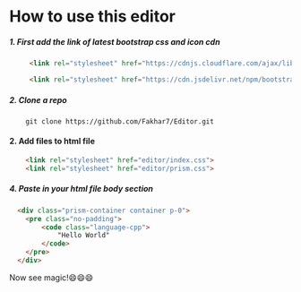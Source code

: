 # How to use this editor

##### 1. First add the link of latest bootstrap css and icon cdn

```html
     <link rel="stylesheet" href="https://cdnjs.cloudflare.com/ajax/libs/bootstrap/5.0.1/css/bootstrap.min.css" integrity="sha512-Ez0cGzNzHR1tYAv56860NLspgUGuQw16GiOOp/I2LuTmpSK9xDXlgJz3XN4cnpXWDmkNBKXR/VDMTCnAaEooxA==" crossorigin="anonymous" referrerpolicy="no-referrer" />

     <link rel="stylesheet" href="https://cdn.jsdelivr.net/npm/bootstrap-icons@1.11.1/font/bootstrap-icons.css">
```

##### 2. Clone a repo

```shell
    git clone https://github.com/Fakhar7/Editor.git
```

#### 2. Add files to html file 

```html
    <link rel="stylesheet" href="editor/index.css">
    <link rel="stylesheet" href="editor/prism.css">
```

##### 4. Paste in your html file body section

```html
  <div class="prism-container container p-0">
    <pre class="no-padding">
        <code class="language-cpp">
            "Hello World"
        </code>
    </pre>
  </div>
```

Now see magic!😄😄😄
